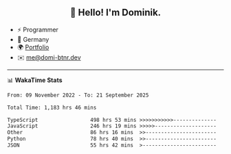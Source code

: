 <h2 align="center">👋 Hello! I'm Dominik.</h2>

- ⚡ Programmer
- 📍 Germany
- 🌍 [Portfolio](https://domi-btnr.dev)
- ✉️ [me@domi-btnr.dev](mailto://me@domi-btnr.dev)

---
📊 **WakaTime Stats**
<!--START_SECTION:waka-->

```txt
From: 09 November 2022 - To: 21 September 2025

Total Time: 1,183 hrs 46 mins

TypeScript                 498 hrs 53 mins >>>>>>>>>>>--------------   42.14 %
JavaScript                 246 hrs 19 mins >>>>>--------------------   20.81 %
Other                      86 hrs 16 mins  >>-----------------------   07.29 %
Python                     78 hrs 40 mins  >>-----------------------   06.65 %
JSON                       55 hrs 42 mins  >------------------------   04.71 %
```

<!--END_SECTION:waka-->
